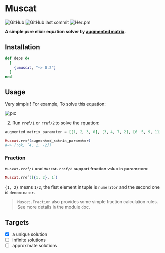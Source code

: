 # Muscat

![GitHub](https://img.shields.io/github/license/smartepsh/muscat?style=plastic)
![GitHub last commit](https://img.shields.io/github/last-commit/smartepsh/muscat?label=last%20update&style=plastic)
![Hex.pm](https://img.shields.io/hexpm/v/muscat?style=plastic)

**A simple pure elixir equation solver by [augmented matrix](https://en.wikipedia.org/wiki/Augmented_matrix).**

## Installation

```elixir
def deps do
  [
    {:muscat, "~> 0.2"}
  ]
end
```

## Usage

Very simple ! For example, To solve this equation:

![pic](https://user-images.githubusercontent.com/3273295/109914106-377c0c00-7cea-11eb-945d-48ad15e7fc3c.png)

2. Run `rref/1` or `rref/2` to solve the equation:

```elixir
augmented_matrix_parameter = [[1, 2, 3, 0], [3, 4, 7, 2], [6, 5, 9, 11]]

Muscat.rref(augmented_matrix_parameter)
#=> {:ok, [4, 1, -2]}
```

### Fraction

`Muscat.rref/1` and `Muscat.rref/2` support fraction value in parameters:

```elixir
Muscat.rref([{1, 2}, 1])
```

`{1, 2}` means `1/2`, the first element in tuple is `numerator` and the second one is `denominator`.

> `Muscat.Fraction` also provides some simple fraction calculation rules. See more details in the module doc.

## Targets

- [x] a unique solution
- [ ] infinite solutions
- [ ] approximate solutions
